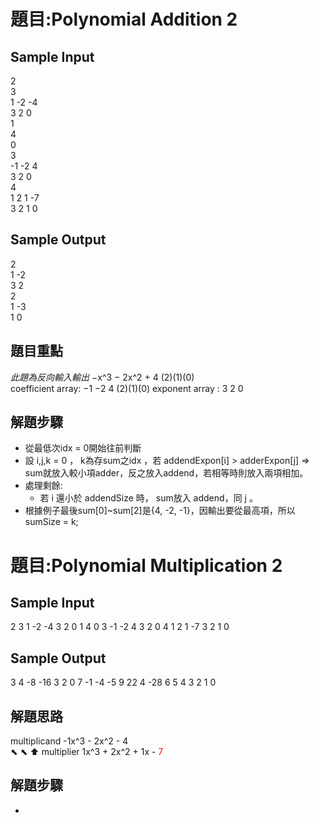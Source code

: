 # 題目:Polynomial Addition 2
## Sample Input
2  
3  
1 -2 -4  
3 2 0  
1  
4  
0  
3  
-1 -2 4  
3 2 0  
4  
1 2 1 -7  
3 2 1 0  
## Sample Output
2  
1 -2  
3 2  
2  
1 -3  
1 0  

## 題目重點
*此題為反向輸入輸出*
 −x^3 − 2x^2 + 4
                    (2)(1)(0)                  
 coefficient array: −1 −2  4
                    (2)(1)(0) 
 exponent array   :  3  2  0

## 解題步驟
- 從最低次idx = 0開始往前判斷
- 設 i,j,k = 0 ， k為存sum之idx ，若 addendExpon[i] > adderExpon[j] => sum就放入較小項adder，反之放入addend，若相等時則放入兩項相加。
- 處理剩餘:
  - 若 i 還小於 addendSize 時， sum放入 addend，同 j 。
- 根據例子最後sum[0]~sum[2]是{4, -2, -1}，因輸出要從最高項，所以 sumSize = k;

# 題目:Polynomial Multiplication 2
## Sample Input
2
3
1 -2 -4
3 2 0
1
4
0
3
-1 -2 4
3 2 0
4
1 2 1 -7
3 2 1 0
## Sample Output
3
4 -8 -16
3 2 0
7
-1 -4 -5 9 22 4 -28
6 5 4 3 2 1 0
## 解題思路
multiplicand          -1x^3 - 2x^2  -  4  
                             ⬉    ⬉   ⬆
multiplier      1x^3 + 2x^2 +   1x  -  <font color = "red">7</font>    


## 解題步驟
- 
